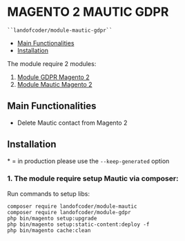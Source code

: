 # MAGENTO 2 MAUTIC GDPR

    ``landofcoder/module-mautic-gdpr``

 - [Main Functionalities](#markdown-header-main-functionalities)
 - [Installation](#markdown-header-installation)

The module require 2 modules:

1. [Module GDPR Magento 2](https://github.com/landofcoder/module-gdpr)
2. [Module Mautic Magento 2](https://github.com/landofcoder/module-magento2-mautic-integration)

## Main Functionalities

- Delete Mautic contact from Magento 2

## Installation
\* = in production please use the `--keep-generated` option

### 1. The module require setup Mautic via composer:
Run commands to setup libs:
```
composer require landofcoder/module-mautic
composer require landofcoder/module-gdpr
php bin/magento setup:upgrade
php bin/magento setup:static-content:deploy -f
php bin/magento cache:clean
```
